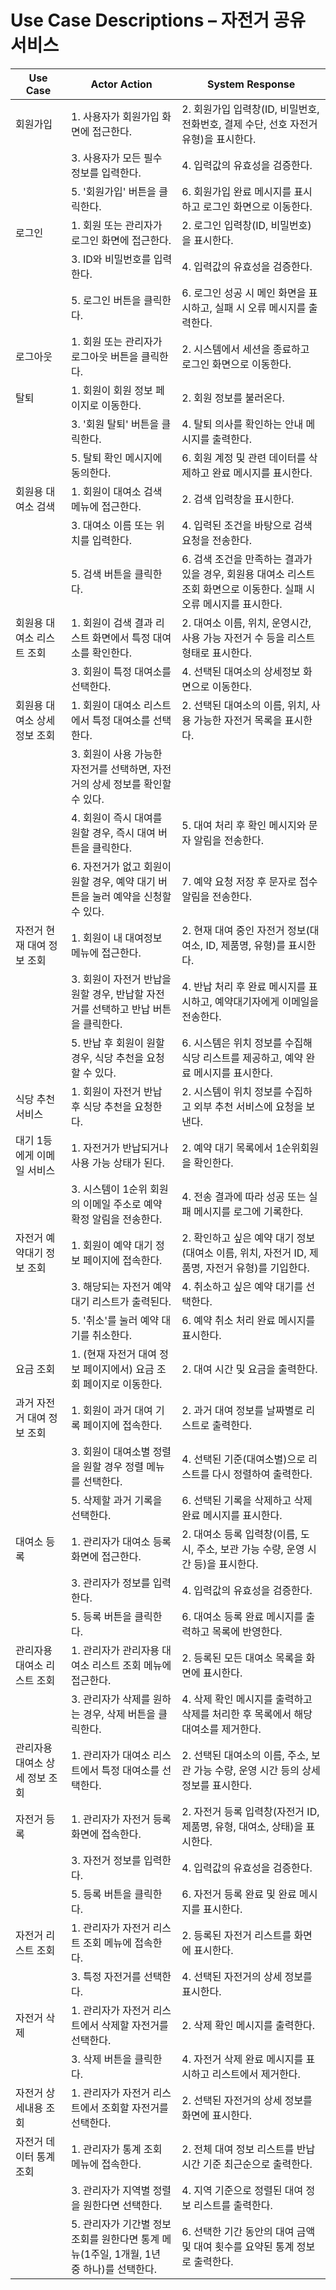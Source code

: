 # Use Case Descriptions – 자전거 공유 서비스

| Use Case | Actor Action | System Response |
|----------|--------------|-----------------|
| 회원가입 | 1. 사용자가 회원가입 화면에 접근한다. | 2. 회원가입 입력창(ID, 비밀번호, 전화번호, 결제 수단, 선호 자전거 유형)을 표시한다. |
|          | 3. 사용자가 모든 필수 정보를 입력한다. | 4. 입력값의 유효성을 검증한다. |
|          | 5. '회원가입' 버튼을 클릭한다. | 6. 회원가입 완료 메시지를 표시하고 로그인 화면으로 이동한다. |
| 로그인 | 1. 회원 또는 관리자가 로그인 화면에 접근한다. | 2. 로그인 입력창(ID, 비밀번호)을 표시한다. |
|  | 3. ID와 비밀번호를 입력한다. | 4. 입력값의 유효성을 검증한다. |
|  | 5. 로그인 버튼을 클릭한다. | 6. 로그인 성공 시 메인 화면을 표시하고, 실패 시 오류 메시지를 출력한다. |
| 로그아웃 | 1. 회원 또는 관리자가 로그아웃 버튼을 클릭한다. | 2. 시스템에서 세션을 종료하고 로그인 화면으로 이동한다. |
| 탈퇴 | 1. 회원이 회원 정보 페이지로 이동한다. | 2. 회원 정보를 불러온다. |
|  | 3. '회원 탈퇴' 버튼을 클릭한다. | 4. 탈퇴 의사를 확인하는 안내 메시지를 출력한다. |
|  | 5. 탈퇴 확인 메시지에 동의한다. | 6. 회원 계정 및 관련 데이터를 삭제하고 완료 메시지를 표시한다. |
| 회원용 대여소 검색 | 1. 회원이 대여소 검색 메뉴에 접근한다. | 2. 검색 입력창을 표시한다. |
|  | 3. 대여소 이름 또는 위치를 입력한다. | 4. 입력된 조건을 바탕으로 검색 요청을 전송한다. |
|  | 5. 검색 버튼을 클릭한다. | 6. 검색 조건을 만족하는 결과가 있을 경우, 회원용 대여소 리스트 조회 화면으로 이동한다. 실패 시 오류 메시지를 표시한다. |
| 회원용 대여소 리스트 조회 | 1. 회원이 검색 결과 리스트 화면에서 특정 대여소를 확인한다. | 2. 대여소 이름, 위치, 운영시간, 사용 가능 자전거 수 등을 리스트 형태로 표시한다. |
|  | 3. 회원이 특정 대여소를 선택한다. | 4. 선택된 대여소의 상세정보 화면으로 이동한다. |
| 회원용 대여소 상세정보 조회 | 1. 회원이 대여소 리스트에서 특정 대여소를 선택한다. | 2. 선택된 대여소의 이름, 위치, 사용 가능한 자전거 목록을 표시한다. |
|  | 3. 회원이 사용 가능한 자전거를 선택하면, 자전거의 상세 정보를 확인할 수 있다. |  |
|  | 4. 회원이 즉시 대여를 원할 경우, 즉시 대여 버튼을 클릭한다. | 5. 대여 처리 후 확인 메시지와 문자 알림을 전송한다. |
|  | 6. 자전거가 없고 회원이 원할 경우, 예약 대기 버튼을 눌러 예약을 신청할 수 있다. | 7. 예약 요청 저장 후 문자로 접수 알림을 전송한다. |
| 자전거 현재 대여 정보 조회 | 1. 회원이 내 대여정보 메뉴에 접근한다. | 2. 현재 대여 중인 자전거 정보(대여소, ID, 제품명, 유형)를 표시한다. |
|  | 3. 회원이 자전거 반납을 원할 경우, 반납할 자전거를 선택하고 반납 버튼을 클릭한다. | 4. 반납 처리 후 완료 메시지를 표시하고, 예약대기자에게 이메일을 전송한다. |
|  | 5. 반납 후 회원이 원할 경우, 식당 추천을 요청할 수 있다. | 6. 시스템은 위치 정보를 수집해 식당 리스트를 제공하고, 예약 완료 메시지를 표시한다. |
| 식당 추천 서비스 | 1. 회원이 자전거 반납 후 식당 추천을 요청한다. | 2. 시스템이 위치 정보를 수집하고 외부 추천 서비스에 요청을 보낸다. |
| 대기 1등에게 이메일 서비스 | 1. 자전거가 반납되거나 사용 가능 상태가 된다. | 2. 예약 대기 목록에서 1순위회원을 확인한다. |
|  | 3. 시스템이 1순위 회원의 이메일 주소로 예약 확정 알림을 전송한다. | 4. 전송 결과에 따라 성공 또는 실패 메시지를 로그에 기록한다. |
| 자전거 예약대기 정보 조회 | 1. 회원이 예약 대기 정보 페이지에 접속한다. | 2. 확인하고 싶은 예약 대기 정보(대여소 이름, 위치, 자전거 ID, 제품명, 자전거 유형)를 기입한다. |
|  | 3. 해당되는 자전거 예약 대기 리스트가 출력된다. | 4. 취소하고 싶은 예약 대기를 선택한다. |
|  | 5. '취소'를 눌러 예약 대기를 취소한다. | 6. 예약 취소 처리 완료 메시지를 표시한다. |
| 요금 조회 | 1. (현재 자전거 대여 정보 페이지에서) 요금 조회 페이지로 이동한다. | 2. 대여 시간 및 요금을 출력한다. |
| 과거 자전거 대여 정보 조회 | 1. 회원이 과거 대여 기록 페이지에 접속한다. | 2. 과거 대여 정보를 날짜별로 리스트로 출력한다. |
|  | 3. 회원이 대여소별 정렬을 원할 경우 정렬 메뉴를 선택한다. | 4. 선택된 기준(대여소별)으로 리스트를 다시 정렬하여 출력한다. |
|  | 5. 삭제할 과거 기록을 선택한다. | 6. 선택된 기록을 삭제하고 삭제 완료 메시지를 표시한다. |
| 대여소 등록 | 1. 관리자가 대여소 등록 화면에 접근한다. | 2. 대여소 등록 입력창(이름, 도시, 주소, 보관 가능 수량, 운영 시간 등)을 표시한다. |
|  | 3. 관리자가 정보를 입력한다. | 4. 입력값의 유효성을 검증한다. |
|  | 5. 등록 버튼을 클릭한다. | 6. 대여소 등록 완료 메시지를 출력하고 목록에 반영한다. |
| 관리자용 대여소 리스트 조회 | 1. 관리자가 관리자용 대여소 리스트 조회 메뉴에 접근한다. | 2. 등록된 모든 대여소 목록을 화면에 표시한다. |
|  | 3. 관리자가 삭제를 원하는 경우, 삭제 버튼을 클릭한다. | 4. 삭제 확인 메시지를 출력하고 삭제를 처리한 후 목록에서 해당 대여소를 제거한다. |
| 관리자용 대여소 상세 정보 조회 | 1. 관리자가 대여소 리스트에서 특정 대여소를 선택한다. | 2. 선택된 대여소의 이름, 주소, 보관 가능 수량, 운영 시간 등의 상세 정보를 표시한다. |
| 자전거 등록 | 1. 관리자가 자전거 등록 화면에 접속한다. | 2. 자전거 등록 입력창(자전거 ID, 제품명, 유형, 대여소, 상태)을 표시한다. |
|  | 3. 자전거 정보를 입력한다. | 4. 입력값의 유효성을 검증한다. |
|  | 5. 등록 버튼을 클릭한다. | 6. 자전거 등록 완료 및 완료 메시지를 표시한다. |
| 자전거 리스트 조회 | 1. 관리자가 자전거 리스트 조회 메뉴에 접속한다. | 2. 등록된 자전거 리스트를 화면에 표시한다. |
|  | 3. 특정 자전거를 선택한다. | 4. 선택된 자전거의 상세 정보를 표시한다. |
| 자전거 삭제 | 1. 관리자가 자전거 리스트에서 삭제할 자전거를 선택한다. | 2. 삭제 확인 메시지를 출력한다. |
|  | 3. 삭제 버튼을 클릭한다. | 4. 자전거 삭제 완료 메시지를 표시하고 리스트에서 제거한다. |
| 자전거 상세내용 조회 | 1. 관리자가 자전거 리스트에서 조회할 자전거를 선택한다. | 2. 선택된 자전거의 상세 정보를 화면에 표시한다. |
| 자전거 데이터 통계 조회 | 1. 관리자가 통계 조회 메뉴에 접속한다. | 2. 전체 대여 정보 리스트를 반납 시간 기준 최근순으로 출력한다. |
|  | 3. 관리자가 지역별 정렬을 원한다면 선택한다. | 4. 지역 기준으로 정렬된 대여 정보 리스트를 출력한다. |
|  | 5. 관리자가 기간별 정보 조회를 원한다면 통계 메뉴(1주일, 1개월, 1년 중 하나)를 선택한다. | 6. 선택한 기간 동안의 대여 금액 및 대여 횟수를 요약된 통계 정보로 출력한다. |